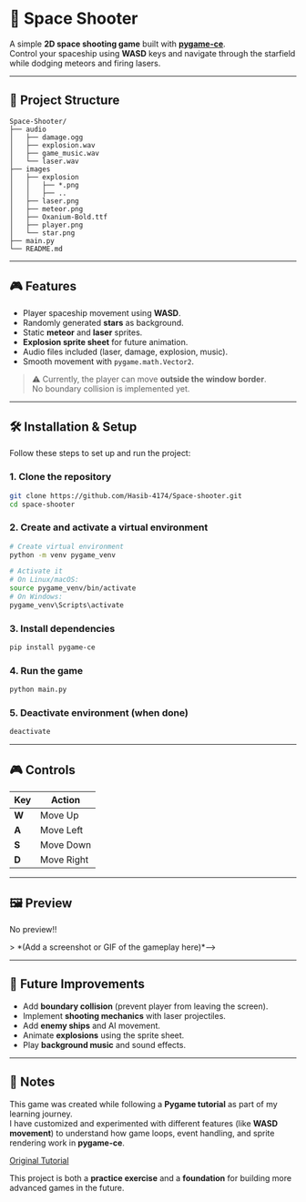 # 🚀 Space Shooter

A simple **2D space shooting game** built with **[pygame-ce](https://github.com/pygame-community/pygame-ce)**.  
Control your spaceship using **WASD** keys and navigate through the starfield while dodging meteors and firing lasers.

---

## 📂 Project Structure

```
Space-Shooter/
├── audio
│   ├── damage.ogg
│   ├── explosion.wav
│   ├── game_music.wav
│   └── laser.wav
├── images
│   ├── explosion
│   │   ├── *.png
│   │   ├── ..
│   ├── laser.png
│   ├── meteor.png
│   ├── Oxanium-Bold.ttf
│   ├── player.png
│   └── star.png
├── main.py
└── README.md
```

---

## 🎮 Features

- Player spaceship movement using **WASD**.
- Randomly generated **stars** as background.
- Static **meteor** and **laser** sprites.
- **Explosion sprite sheet** for future animation.
- Audio files included (laser, damage, explosion, music).
- Smooth movement with `pygame.math.Vector2`.

> ⚠️ Currently, the player can move **outside the window border**.  
> No boundary collision is implemented yet.

---

## 🛠️ Installation & Setup

Follow these steps to set up and run the project:

### 1. Clone the repository

```bash
git clone https://github.com/Hasib-4174/Space-shooter.git
cd space-shooter
```

### 2. Create and activate a virtual environment

```bash
# Create virtual environment
python -m venv pygame_venv

# Activate it
# On Linux/macOS:
source pygame_venv/bin/activate
# On Windows:
pygame_venv\Scripts\activate
```

### 3. Install dependencies

```bash
pip install pygame-ce
```

### 4. Run the game

```bash
python main.py
```

### 5. Deactivate environment (when done)

```bash
deactivate
```

---

## 🎮 Controls

| Key | Action |
|-----|---------|
| **W** | Move Up |
| **A** | Move Left |
| **S** | Move Down |
| **D** | Move Right |

---

## 🖼️ Preview
No preview!!
<!-->> *(Add a screenshot or GIF of the gameplay here)*-->

---

## 🚧 Future Improvements

- Add **boundary collision** (prevent player from leaving the screen).  
- Implement **shooting mechanics** with laser projectiles.  
- Add **enemy ships** and AI movement.  
- Animate **explosions** using the sprite sheet.  
- Play **background music** and sound effects.

---

## 📝 Notes

This game was created while following a **Pygame tutorial** as part of my learning journey.  
I have customized and experimented with different features (like **WASD movement**) to understand how game loops, event handling, and sprite rendering work in **pygame-ce**.  

[Original Tutorial](https://www.youtube.com/watch?v=8OMghdHP-zs)

This project is both a **practice exercise** and a **foundation** for building more advanced games in the future.
